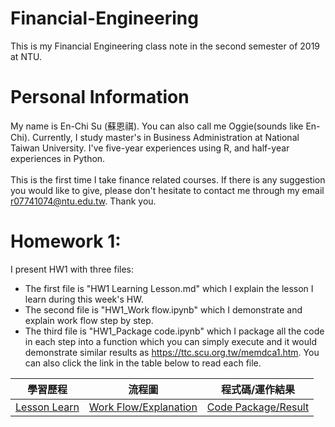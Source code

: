 # Financial-Engineering

This is my Financial Engineering class note in the second semester of 2019 at NTU.

# Personal Information
My name is En-Chi Su (蘇恩祺). You can also call me Oggie(sounds like En-Chi). Currently, I study master's in Business Administration at National Taiwan University. I've five-year experiences using R, and half-year experiences in Python. <br />
<br />
This is the first time I take finance related courses. If there is any suggestion you would like to give, please don't hesitate to contact me through my email r07741074@ntu.edu.tw. Thank you.

# Homework 1:

I present HW1 with three files:
* The first file is "HW1 Learning Lesson.md" which I explain the lesson I learn during this week's HW.
* The second file is "HW1_Work flow.ipynb" which I demonstrate and explain work flow step by step.
* The third file is "HW1_Package code.ipynb" which I package all the code in each step into a function which you can simply execute and it would demonstrate similar results as https://ttc.scu.org.tw/memdca1.htm.
You can also click the link in the table below to read each file.

|學習歷程|流程圖|程式碼/運作結果|
|-------|------|-------------|
|[Lesson Learn](https://github.com/EnChiSu/Financial-Engineering/blob/master/HW1%20Learning%20Lesson.md)|[Work Flow/Explanation](https://github.com/EnChiSu/Financial-Engineering/blob/master/HW1_Work%20flow.ipynb)|[Code Package/Result](https://github.com/EnChiSu/Financial-Engineering/blob/master/HW1_Package%20code.ipynb)|

